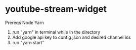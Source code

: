 ﻿# youtube-stream-widget
Prereqs
  Node
  Yarn
  
 1. run "yarn" in terminal while in the directory
 2. Add google api key to config.json and desired channel ids
 3. run "yarn start"
